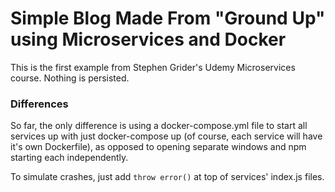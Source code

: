 # Simple Blog Made From "Ground Up" using Microservices and Docker

This is the first example from Stephen Grider's Udemy Microservices course. Nothing is persisted.

### Differences

So far, the only difference is using a docker-compose.yml file to start all services up with just docker-compose up (of course, each service will have it's own Dockerfile), as opposed to opening separate windows and npm starting each independently.

To simulate crashes, just add `throw error()` at top of services' index.js files.

